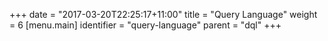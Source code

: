 +++
date = "2017-03-20T22:25:17+11:00"
title = "Query Language"
weight = 6 
[menu.main]
  identifier = "query-language"
  parent = "dql"
+++
